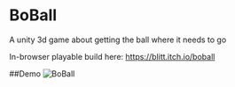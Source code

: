 # BoBall
A unity 3d game about getting the ball where it needs to go

In-browser playable build here: https://blitt.itch.io/boball

##Demo
![BoBall](./BoBall.gif)